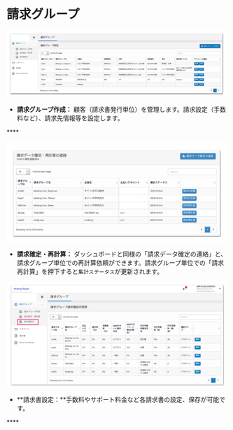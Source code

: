 # 請求グループ

![](../../.gitbook/assets/sukurnshotto-2018-12-13-140259.png)

* **請求グループ作成：** 顧客（請求書発行単位）を管理します。請求設定（手数料など）、請求先情報等を設定します。

\*\*\*\*

![](../../.gitbook/assets/sukurnshotto-2018-12-07-141240.png)

* **請求確定・再計算：** ダッシュボードと同様の「請求データ確定の連絡」と、請求グループ単位での再計算依頼ができます。請求グループ単位での「請求再計算」を押下すると`集計ステータス`が更新されます。

![](../../.gitbook/assets/ming-cheng-wei-she-ding-5.png)

* **請求書設定：**手数料やサポート料金など各請求書の設定、保存が可能です。

\*\*\*\*

